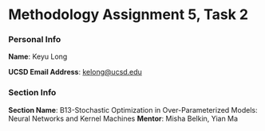 # Methodology Assignment 5, Task 2

### Personal Info
**Name**: Keyu Long

**UCSD Email Address**: kelong@ucsd.edu

### Section Info
**Section Name**: B13-Stochastic Optimization in Over-Parameterized Models: Neural Networks and Kernel Machines
**Mentor**: Misha Belkin, Yian Ma
